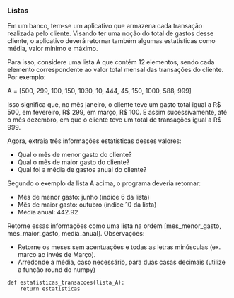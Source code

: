 ### Listas

Em um banco, tem-se um aplicativo que armazena cada transação realizada pelo cliente. Visando ter uma noção do total de gastos desse cliente, o aplicativo deverá retornar também algumas estatísticas como média, valor mínimo e máximo.

Para isso, considere uma lista A que contém 12 elementos, sendo cada elemento correspondente ao valor total mensal das transações do cliente. Por exemplo:

A = [500, 299, 100, 150, 1030, 10, 444, 45, 150, 1000, 588, 999]

Isso significa que, no mês janeiro, o cliente teve um gasto total igual a R$ 500, em fevereiro, R$ 299, em março, R$ 100. E assim sucessivamente, até o mês dezembro, em que o cliente teve um total de transações igual a R$ 999. 

Agora, extraia três informações estatísticas desses valores:
* Qual o mês de menor gasto do cliente?
* Qual o mês de maior gasto do cliente?
* Qual foi a média de gastos anual do cliente?

Segundo o exemplo da lista A acima, o programa deveria retornar:
* Mês de menor gasto: junho (índice 6 da lista)
* Mês de maior gasto: outubro (índice 10 da lista)
* Média anual: 442.92

Retorne essas informações como uma lista na ordem [mes_menor_gasto, mes_maior_gasto, media_anual]. Observações:
* Retorne os meses sem acentuações e todas as letras minúsculas (ex. marco ao invés de Março).
* Arredonde a média, caso necessário, para duas casas decimais (utilize a função round do numpy)
```
def estatisticas_transacoes(lista_A):
    return estatisticas
```